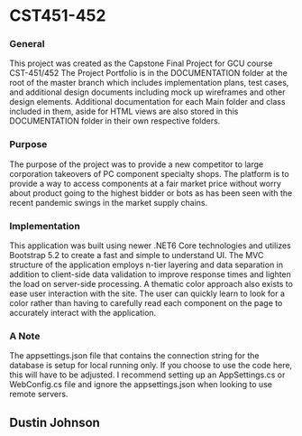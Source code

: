 # CST451-452

### General
This project was created as the Capstone Final Project for GCU course CST-451/452
The Project Portfolio is in the DOCUMENTATION folder at the root of the master branch which 
includes implementation plans, test cases, and additional design documents including mock up
wireframes and other design elements. Additional documentation for each Main folder and class
included in them, aside for HTML views are also stored in this DOCUMENTATION folder in their
own respective folders.

### Purpose
The purpose of the project was to provide a new competitor to large corporation takeovers of
PC component specialty shops. The platform is to provide a way to access components at a fair
market price without worry about product going to the highest bidder or bots as has been seen
with the recent pandemic swings in the market supply chains.

### Implementation
This application was built using newer .NET6 Core technologies and utilizes Bootstrap 5.2 
to create a fast and simple to understand UI. The MVC structure of the application employs
n-tier layering and data separation in addition to client-side data validation to improve
response times and lighten the load on server-side processing. A thematic color approach
also exists to ease user interaction with the site. The user can quickly learn to look for 
a color rather than having to carefully read each component on the page to accurately 
interact with the application.

### A Note 
The appsettings.json file that contains the connection string for the database is setup for
local running only. If you choose to use the code here, this will have to be adjusted. I 
recommend setting up an AppSettings.cs or WebConfig.cs file and ignore the appsettings.json
when looking to use remote servers.



## Dustin Johnson
